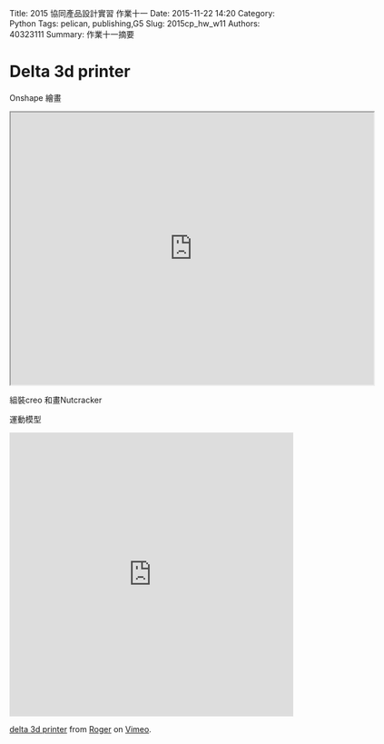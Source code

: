 Title: 2015 協同產品設計實習 作業十一
Date: 2015-11-22 14:20
Category: Python
Tags: pelican, publishing,G5
Slug: 2015cp_hw_w11
Authors: 40323111
Summary: 作業十一摘要


Delta 3d printer 
============

Onshape 繪畫

<iframe src="https://drive.google.com/a/gm.nfu.edu.tw/file/d/0B1Z8Jlqj5NqBbmlkRXV3eHg1R1E/preview" width="640" height="480"></iframe>

組裝creo 和畫Nutcracker








運動模型

<iframe src="https://player.vimeo.com/video/144231952" width="500" height="500" frameborder="0" webkitallowfullscreen mozallowfullscreen allowfullscreen></iframe>
<p><a href="https://vimeo.com/144231952">delta 3d printer</a> from <a href="https://vimeo.com/user32373864">Roger</a> on <a href="https://vimeo.com">Vimeo</a>.</p>